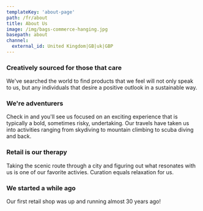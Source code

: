 ```yaml
---
templateKey: 'about-page'
path: /fr/about
title: About Us
image: /img/bags-commerce-hanging.jpg
basepath: about
channel: 
  external_id: United Kingdom|GB|uk|GBP
---
```

### Creatively sourced for those that care
We've searched the world to find products that we feel will not only speak to us, but any individuals that desire a positive outlook in a sustainable way.

### We're adventurers
Check in and you'll see us focused on an exciting experience that is typically a bold, sometimes risky, undertaking. Our travels have taken us into activities ranging from skydiving to mountain climbing to scuba diving and back.

### Retail is our therapy
Taking the scenic route through a city and figuring out what resonates with us is one of our favorite activies. Curation equals relaxation for us. 

### We started a while ago
Our first retail shop was up and running almost 30 years ago!
